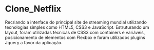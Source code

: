 # Clone_Netflix
Recriando a interface do principal site de streaming mundial utilizando tecnologias simples como HTML5, CSS3 e JavaScript. Estruturando um layout, foram utilizadas técnicas de CSS3 com containers e variáveis, posicionamento de elementos com Flexbox e foram utilizados plugins Jquery a favor da aplicação.
